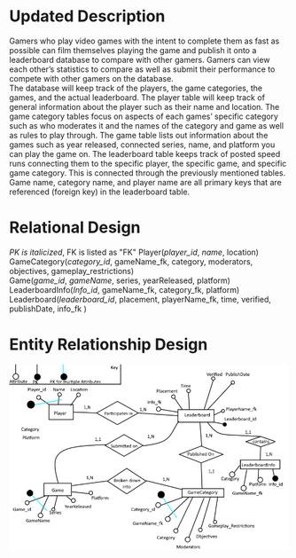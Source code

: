 
# Updated Description
Gamers who play video games with the intent to complete them as fast as possible can film themselves playing the game and publish it onto a leaderboard database to compare with other gamers. Gamers can view each other’s statistics to compare as well as submit their performance to compete with other gamers on the database. \
The database will keep track of the players, the game categories, the games, and the actual leaderboard. The player table will keep track of general information about the player such as their name and location. The game category tables focus on aspects of each games’ specific category such as who moderates it and the names of the category and game as well as rules to play through. The game table lists out information about the games such as year released, connected series, name, and platform you can play the game on. The leaderboard table keeps track of posted speed runs connecting them to the specific player, the specific game, and specific game category. This is connected through the previously mentioned tables. Game name, category name, and player name are all primary keys that are referenced (foreign key) in the leaderboard table. 
# Relational Design
*PK is italicized*, FK is listed as "FK" 
Player(*player_id*, *name*, location) \
GameCategory(*category_id*, gameName_fk, category, moderators, objectives, gameplay_restrictions) \
Game(*game_id*, *gameName*, series, yearReleased, platform) \
LeaderboardInfo(*Info_id*, gameName_fk, category_fk, platform) \
Leaderboard(*leaderboard_id*, placement, playerName_fk, time, verified, publishDate, info_fk ) 
# Entity Relationship Design
![ERDesign](ERDesignV3.png)
